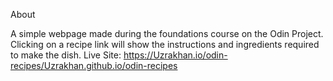 About


A simple webpage made during the foundations course on the Odin Project. Clicking on a recipe link will show the instructions and ingredients required to make the dish.
Live Site: https://Uzrakhan.io/odin-recipes/Uzrakhan.github.io/odin-recipes
